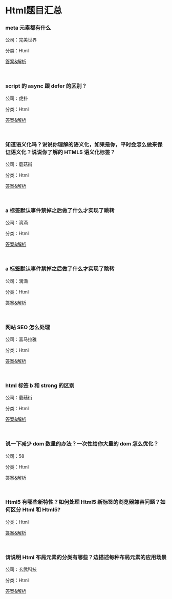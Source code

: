 # Html题目汇总

### meta 元素都有什么

公司：完美世界

分类：Html

[答案&解析]()

<br/>

### script 的 async 跟 defer 的区别？

公司：虎扑

分类：Html

[答案&解析]()

<br/>

### 知道语义化吗？说说你理解的语义化，如果是你，平时会怎么做来保证语义化？说说你了解的 HTML5 语义化标签？

公司：蘑菇街

分类：Html

[答案&解析]()

<br/>

### a 标签默认事件禁掉之后做了什么才实现了跳转

公司：滴滴

分类：Html

[答案&解析]()

<br/>

### a 标签默认事件禁掉之后做了什么才实现了跳转

公司：滴滴

分类：Html

[答案&解析]()

<br/>

### 网站 SEO 怎么处理

公司：喜马拉雅

分类：Html

[答案&解析]()

<br/>

### html 标签 b 和 strong 的区别

公司：蘑菇街

分类：Html

[答案&解析]()

<br/>

### 说一下减少 dom 数量的办法？一次性给你大量的 dom 怎么优化？

公司：58

分类：Html

[答案&解析]()

<br/>

### Html5 有哪些新特性？如何处理 Html5 新标签的浏览器兼容问题？如何区分 Html 和 Html5?

分类：Html

[答案&解析]()

<br/>

### 请说明 Html 布局元素的分类有哪些？边描述每种布局元素的应用场景

公司：玄武科技

分类：Html

[答案&解析]()

<br/>

